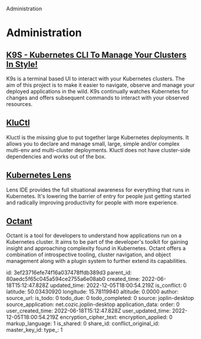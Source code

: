 Administration

# Administration

## [**K9S** - Kubernetes CLI To Manage Your Clusters In Style!](https://k9scli.io/)
K9s is a terminal based UI to interact with your Kubernetes clusters. The aim of this project is to make it easier to navigate, observe and manage your deployed applications in the wild. K9s continually watches Kubernetes for changes and offers subsequent commands to interact with your observed resources.

## [**KluCtl**](https://kluctl.io/)
Kluctl is the missing glue to put together large Kubernetes deployments.
It allows you to declare and manage small, large, simple and/or complex multi-env and multi-cluster deployments.
Kluctl does not have cluster-side dependencies and works out of the box.

## [**Kubernetes Lens**](https://github.com/lensapp/lens)
Lens IDE provides the full situational awareness for everything that runs in Kubernetes. It's lowering the barrier of entry for people just getting started and radically improving productivity for people with more experience.

## [**Octant**](https://github.com/vmware-tanzu/octant)
Octant is a tool for developers to understand how applications run on a Kubernetes cluster. It aims to be part of the developer's toolkit for gaining insight and approaching complexity found in Kubernetes. Octant offers a combination of introspective tooling, cluster navigation, and object management along with a plugin system to further extend its capabilities.



id: 3ef23716efe74f16a037478ffdb389d3
parent_id: 80aedc5f65c045a594ce2755a6e08ab0
created_time: 2022-06-18T15:12:47.828Z
updated_time: 2022-12-05T18:00:54.219Z
is_conflict: 0
latitude: 50.03430920
longitude: 15.78119940
altitude: 0.0000
author: 
source_url: 
is_todo: 0
todo_due: 0
todo_completed: 0
source: joplin-desktop
source_application: net.cozic.joplin-desktop
application_data: 
order: 0
user_created_time: 2022-06-18T15:12:47.828Z
user_updated_time: 2022-12-05T18:00:54.219Z
encryption_cipher_text: 
encryption_applied: 0
markup_language: 1
is_shared: 0
share_id: 
conflict_original_id: 
master_key_id: 
type_: 1